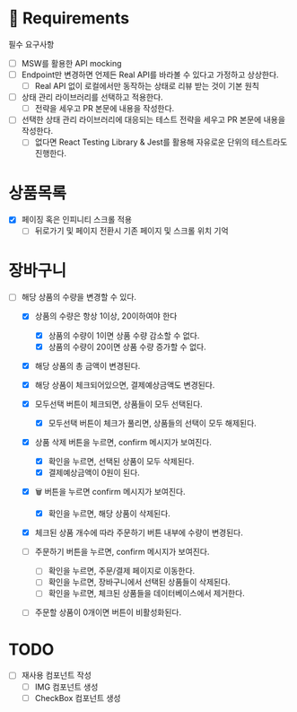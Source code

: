 # 📝 Requirements
필수 요구사항

- [ ] MSW를 활용한 API mocking
- [ ] Endpoint만 변경하면 언제든 Real API를 바라볼 수 있다고 가정하고 상상한다.
  - [ ] Real API 없이 로컬에서만 동작하는 상태로 리뷰 받는 것이 기본 원칙

- [ ] 상태 관리 라이브러리를 선택하고 적용한다.
  - [ ] 전략을 세우고 PR 본문에 내용을 작성한다.
- [ ] 선택한 상태 관리 라이브러리에 대응되는 테스트 전략을 세우고 PR 본문에 내용을 작성한다.
  - [ ] 없다면 React Testing Library & Jest를 활용해 자유로운 단위의 테스트라도 진행한다.

# 상품목록
- [x] 페이징 혹은 인피니티 스크롤 적용
  - [ ] 뒤로가기 및 페이지 전환시 기존 페이지 및 스크롤 위치 기억
# 장바구니
- [ ] 해당 상품의 수량을 변경할 수 있다.
  - [x] 상품의 수량은 항상 1이상, 20이하여야 한다
    - [x] 상품의 수량이 1이면 상품 수량 감소할 수 없다.
    - [x] 상품의 수량이 20이면 상품 수량 증가할 수 없다.
  - [x] 해당 상품의 총 금액이 변경된다.
  - [x] 해당 상품이 체크되어있으면, 결제예상금액도 변경된다.
  - [x] 모두선택 버튼이 체크되면, 상품들이 모두 선택된다.
    - [x] 모두선택 버튼이 체크가 풀리면, 상품들의 선택이 모두 해제된다.
  - [x] 상품 삭제 버튼을 누르면, confirm 메시지가 보여진다.
    - [x] 확인을 누르면, 선택된 상품이 모두 삭제된다.
    - [x] 결제예상금액이 0원이 된다.
  - [x] 🗑 버튼을 누르면 confirm 메시지가 보여진다.
    - [x] 확인을 누르면, 해당 상품이 삭제된다.
  - [x] 체크된 상품 개수에 따라 주문하기 버튼 내부에 수량이 변경된다.
  - [ ] 주문하기 버튼을 누르면, confirm 메시지가 보여진다.
    - [ ] 확인을 누르면, 주문/결제 페이지로 이동한다.
    - [ ] 확인을 누르면, 장바구니에서 선택된 상품들이 삭제된다.
    - [ ] 확인을 누르면, 체크된 상품들을 데이터베이스에서 제거한다.
  - [ ] 주문할 상품이 0개이면 버튼이 비활성화된다.


# TODO
- [ ] 재사용 컴포넌트 작성
  - [ ] IMG 컴포넌트 생성
  - [ ] CheckBox 컴포넌트 생성
